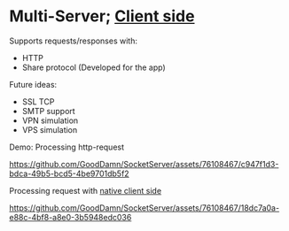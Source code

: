 # Multi-Server; [Client side](https://github.com/GoodDamn/SocketClient)

Supports requests/responses with: 
* HTTP
* Share protocol (Developed for the app)

Future ideas:
* SSL TCP
* SMTP support
* VPN simulation
* VPS simulation

Demo: Processing http-request



https://github.com/GoodDamn/SocketServer/assets/76108467/c947f1d3-bdca-49b5-bcd5-4be9701db5f2


Processing request with [native client side](https://github.com/GoodDamn/SocketClient)


https://github.com/GoodDamn/SocketServer/assets/76108467/18dc7a0a-e88c-4bf8-a8e0-3b5948edc036


